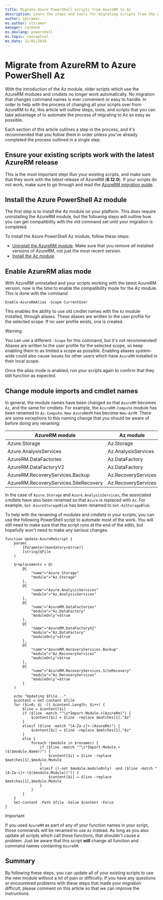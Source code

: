 ```yaml
---
title: Migrate Azure PowerShell scripts from AzureRM to Az
description: Learn the steps and tools for migrating scripts from the AzureRM module to the new Az module.
author: sptramer
ms.author: sttramer
manager: carmonm
ms.devlang: powershell
ms.topic: conceptual
ms.date: 11/01/2018
---
```


# Migrate from AzureRM to Azure PowerShell Az

With the introduction of the Az module, older scripts which use the AzureRM modules and cmdlets no
longer work automatically. No migration that changes command names is ever convenient or easy to
handle. In order to help with the process of changing all your scripts over from AzureRM to Az,
this article will outline steps, tools, and scripts that you can take advantage of to automate
the process of migrating to Az as easy as possible.

Each section of this article outlines a step in the process, and it's recommended that you follow
them in order unless you've already completed the process outlined in a single step.

## Ensure your existing scripts work with the latest AzureRM release

This is the most important step! Run your existing scripts, and make sure that they work with the
_latest_ release of AzureRM (__6.12.0__). If your scripts do not work, make sure to go through and read
the [AzureRM migration guide](migration-guide.6.0.0.md).

## Install the Azure PowerShell Az module

The first step is to install the Az module on your platform. This _does_ require uninstalling
the AzureRM module, but the following steps will outline how you can get compatibility with the old
command set until your migration is completed.

To install the Azure PowerShell Az module, follow these steps:

* [Uninstall the AzureRM module](uninstall-azurerm-ps.md). Make sure that
you remove _all_ installed versions of AzureRM, not just the most recent version.
* [Install the Az module](install-az-ps.md)

## <a name="aliases"/>Enable AzureRM alias mode

With AzureRM uninstalled and your scripts working with the latest AzureRM version, now is the time to
enable the compatibility mode for the Az module. This is done with the command

```powershell-interactive
Enable-AzureRmAlias -Scope CurrentUser
```

This enables the ability to use old cmdlet names with the `Az` module installed, through aliases. These
aliases are written to the user profile for the selected scope. If no user profile exists, one is created.

> [!WARNING]
>
> You can use a different `-Scope` for this command, but it's not recommended! Aliases are written to
> the user profile for the selected scope, so keep enabling them to as limited a scope as possible. Enabling aliases
> system-wide could also cause issues for other users which have `AzureRM` installed in their local scope.

Once the alias mode is enabled, run your scripts again to confirm that they still function as expected. 

## Change module imports and cmdlet names

In general, the module names have been changed so that `AzureRM` becomes `Az`, and the same for cmdlets.
For example, the `AzureRM.Compute` module has been renamed to `Az.Compute`. `New-AzureRmVM` has become `New-AzVM`.
There are some exceptions to this naming change that you should be aware of before doing any renaming:

| AzureRM module | Az module |
|----------------|-----------|
| Azure.Storage | Az.Storage |
| Azure.AnalysisServices | Az.AnalysisServices |
| AzureRM.DataFactories | Az.DataFactory |
| AzureRM.DataFactoryV2 | Az.DataFactory |
| AzureRM.RecoveryServices.Backup | Az.RecoveryServices |
| AzureRM.RecoveryServices.SiteRecovery | Az.RecoveryServices |

In the case of `Azure.Storage` and `Azure.AnalysisServices`, the associated cmdlets have also been renamed
so that `Azure` is replaced with `Az`. For example, `Get-AzureStorageBlob` has been renamed to `Get-AzStorageBlob`.

To help with the renaming of modules and cmdlets in your scripts, you can use the following PowerShell script
to automate most of the work. You will still need to make sure that the script runs at the end of the edits,
but hopefully won't need to make any serious changes.

```powershell-interactive
function Update-AzureRmScript {
    param(
        [Parameter(mandatory=$true)]
        [string]$File
    )

    $replacements = @(
        @{
            "name"="Azure.Storage"
            "module"="Az.Storage"
        },
        @{
            "name"="Azure.AnalysisServices"
            "module"="Az.AnalysisServices"
        },
        @{
            "name"="AzureRM.DataFactories"
            "module"="Az.DataFactory"
            "moduleOnly"=$true
        },
        @{
            "name"="AzureRM.DataFactoryV2"
            "module"="Az.DataFactory"
            "moduleOnly"=$true
        },
        @{
            "name"="AzureRM.RecoveryServices.Backup"
            "module"="Az.RecoveryServices"
            "moduleOnly"=$true
        },
        @{
            "name"="AzureRM.RecoveryServices.SiteRecovery"
            "module"="Az.RecoveryServices"
            "moduleOnly"=$true
        }
    )

    echo "Updating $File..."
    $content = Get-Content $file
    for ($i=0; $i -lt $content.Length; $i++) {
        $line = $content[$i]
        if ($line -match "^\s*Import-Module.+(AzureRm)") {
            $content[$i] = $line -replace $matches[1],"Az"
        }
        elseif ($line -match "[A-Za-z]+-(AzureRm)") {
            $content[$i] = $line -replace $matches[1],"Az"
        }
        else {
            foreach ($module in $renames) {
                if ($line -match "^\s*Import-Module.+($($module.Name))") {
                    $content[$i] = $line -replace $matches[1],$module.Module
                }
                elseif ((-not $module.moduleOnly) -and ($line -match "[A-Za-z]+-($($module.Module))")) {
                    $content[$i] = $line -replace $matches[1],$module.Module
                }
            }
        }
    }
    Set-Content -Path $file -Value $content -Force
}
```

> [!IMPORTANT]
>
> If you used `AzureRM` as part of any of your function names in your script, those commands will be renamed to
> use `Az` instead. As long as you also update all scripts which call these functions, that shouldn't
> cause a problem. Just be aware that this script __will__ change all function and command names
> containing `AzureRM`.

## Summary

By following these steps, you can update all of your existing scripts to use the new module without a lot of pain or difficulty.
If you have any questions or encountered problems with these steps that made your migration difficult, please comment on this article
so that we can improve the instructions.